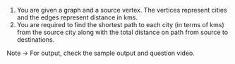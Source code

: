 1. You are given a graph and a source vertex. The vertices represent cities and the edges represent 
    distance in kms.
2. You are required to find the shortest path to each city (in terms of kms) from the source city along 
    with the total distance on path from source to destinations.

Note -> For output, check the sample output and question video.

